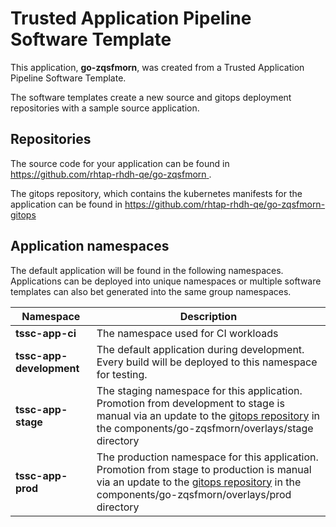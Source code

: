 # Trusted Application Pipeline Software Template

This application, **go-zqsfmorn**, was created from a Trusted Application Pipeline Software Template.

The software templates create a new source and gitops deployment repositories with a sample source application. 

## Repositories

The source code for your application can be found in [https://github.com/rhtap-rhdh-qe/go-zqsfmorn ](https://github.com/rhtap-rhdh-qe/go-zqsfmorn ).
 
The gitops repository, which contains the kubernetes manifests for the application can be found in 
[https://github.com/rhtap-rhdh-qe/go-zqsfmorn-gitops ](https://github.com/rhtap-rhdh-qe/go-zqsfmorn-gitops ) 

## Application namespaces 

The default application will be found in the following namespaces. Applications can be deployed into unique namespaces or multiple software templates can also bet generated into the same group namespaces.  

|  Namespace   |  Description   |  
| -------- | -------- |
| **tssc-app-ci** | The namespace used for CI workloads |
| **tssc-app-development** | The default application during development. Every build will be deployed to this namespace for testing. |
| **tssc-app-stage** | The staging namespace for this application. Promotion from development to stage is manual via an update to the [gitops repository](https://github.com/rhtap-rhdh-qe/go-zqsfmorn-gitops ) in the components/go-zqsfmorn/overlays/stage directory |
| **tssc-app-prod** | The production namespace for this application. Promotion from stage to production is manual via an update to the [gitops repository](https://github.com/rhtap-rhdh-qe/go-zqsfmorn-gitops ) in the components/go-zqsfmorn/overlays/prod directory |
